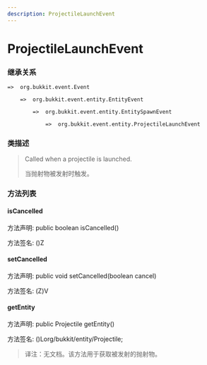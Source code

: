```yaml
---
description: ProjectileLaunchEvent
---
```


# ProjectileLaunchEvent

### 继承关系

    =>  org.bukkit.event.Event

        =>  org.bukkit.event.entity.EntityEvent

            =>  org.bukkit.event.entity.EntitySpawnEvent

                =>  org.bukkit.event.entity.ProjectileLaunchEvent

### 类描述

> Called when a projectile is launched.
>
> 当抛射物被发射时触发。

### 方法列表

#### isCancelled

方法声明: public boolean isCancelled()

方法签名: ()Z

#### setCancelled

方法声明: public void setCancelled(boolean cancel)

方法签名: (Z)V

#### getEntity

方法声明: public Projectile getEntity()

方法签名: ()Lorg/bukkit/entity/Projectile;

> 译注：无文档。该方法用于获取被发射的抛射物。